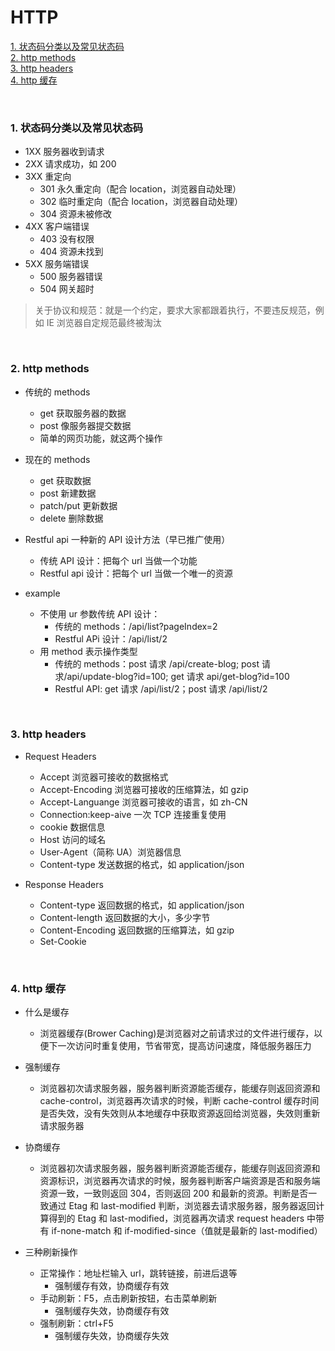# HTTP

[1. 状态码分类以及常见状态码](#pro1)  
[2. http methods](#pro2)  
[3. http headers](#pro3)  
[4. http 缓存](#pro4)

<br>

<h3 id="pro1">1. 状态码分类以及常见状态码</h3>

- 1XX 服务器收到请求
- 2XX 请求成功，如 200
- 3XX 重定向
  - 301 永久重定向（配合 location，浏览器自动处理）
  - 302 临时重定向（配合 location，浏览器自动处理）
  - 304 资源未被修改
- 4XX 客户端错误
  - 403 没有权限
  - 404 资源未找到
- 5XX 服务端错误
  - 500 服务器错误
  - 504 网关超时

> 关于协议和规范：就是一个约定，要求大家都跟着执行，不要违反规范，例如 IE 浏览器自定规范最终被淘汰

<br>

<h3 id="pro2">2. http methods</h3>

- 传统的 methods

  - get 获取服务器的数据
  - post 像服务器提交数据
  - 简单的网页功能，就这两个操作

- 现在的 methods

  - get 获取数据
  - post 新建数据
  - patch/put 更新数据
  - delete 删除数据

- Restful api 一种新的 API 设计方法（早已推广使用）

  - 传统 API 设计：把每个 url 当做一个功能
  - Restful api 设计：把每个 url 当做一个唯一的资源

- example
  - 不使用 ur 参数传统 API 设计：
    - 传统的 methods：/api/list?pageIndex=2
    - Restful APi 设计：/api/list/2
  - 用 method 表示操作类型
    - 传统的 methods：post 请求 /api/create-blog; post 请求/api/update-blog?id=100; get 请求 api/get-blog?id=100
    - Restful API: get 请求 /api/list/2；post 请求 /api/list/2

<br>

<h3 id="pro3">3. http headers</h3>

- Request Headers

  - Accept 浏览器可接收的数据格式
  - Accept-Encoding 浏览器可接收的压缩算法，如 gzip
  - Accept-Languange 浏览器可接收的语言，如 zh-CN
  - Connection:keep-aive 一次 TCP 连接重复使用
  - cookie 数据信息
  - Host 访问的域名
  - User-Agent（简称 UA）浏览器信息
  - Content-type 发送数据的格式，如 application/json

- Response Headers
  - Content-type 返回数据的格式，如 application/json
  - Content-length 返回数据的大小，多少字节
  - Content-Encoding 返回数据的压缩算法，如 gzip
  - Set-Cookie

<br>

<h3 id="pro4">4. http 缓存</h3>

- 什么是缓存

  - 浏览器缓存(Brower Caching)是浏览器对之前请求过的文件进行缓存，以便下一次访问时重复使用，节省带宽，提高访问速度，降低服务器压力

- 强制缓存

  - 浏览器初次请求服务器，服务器判断资源能否缓存，能缓存则返回资源和 cache-control，浏览器再次请求的时候，判断 cache-control 缓存时间是否失效，没有失效则从本地缓存中获取资源返回给浏览器，失效则重新请求服务器

- 协商缓存

  - 浏览器初次请求服务器，服务器判断资源能否缓存，能缓存则返回资源和资源标识，浏览器再次请求的时候，服务器判断客户端资源是否和服务端资源一致，一致则返回 304，否则返回 200 和最新的资源。判断是否一致通过 Etag 和 last-modified 判断，浏览器去请求服务器，服务器返回计算得到的 Etag 和 last-modified，浏览器再次请求 request headers 中带有 if-none-match 和 if-modified-since（值就是最新的 last-modified）

- 三种刷新操作
  - 正常操作：地址栏输入 url，跳转链接，前进后退等
    - 强制缓存有效，协商缓存有效
  - 手动刷新：F5，点击刷新按钮，右击菜单刷新
    - 强制缓存失效，协商缓存有效
  - 强制刷新：ctrl+F5
    - 强制缓存失效，协商缓存失效

